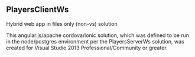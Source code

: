 ## PlayersClientWs
Hybrid web app in files only (non-vs) solution 

This angular.js/apache cordova/ionic solution, which was defined to be run in the node/postgres environment per the PlayersServerWs solution, was created for Visual Studio 2013 Professional/Community or greater.

